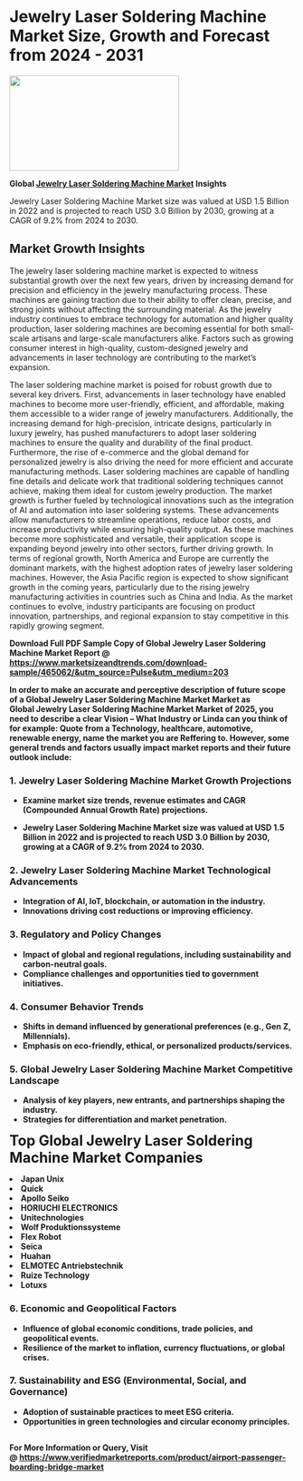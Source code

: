 <H1>Jewelry Laser Soldering Machine Market Size, Growth and Forecast from 2024 - 2031</H1><img class="aligncenter size-medium wp-image-584254" src="https://thirdeyenews.in/wp-content/uploads/2024/09/Global-Market-Research-300x168.jpeg" alt="" width="300" height="168" /><p><strong>Global&nbsp;<a href="https://www.marketsizeandtrends.com/download-sample/465062/&amp;utm_source=Pulse&amp;utm_medium=203">Jewelry Laser Soldering Machine Market</a> Insights</strong></p><p>Jewelry Laser Soldering Machine Market size was valued at USD 1.5 Billion in 2022 and is projected to reach USD 3.0 Billion by 2030, growing at a CAGR of 9.2% from 2024 to 2030.</p><p><h2>Market Growth Insights</h2> <p>The jewelry laser soldering machine market is expected to witness substantial growth over the next few years, driven by increasing demand for precision and efficiency in the jewelry manufacturing process. These machines are gaining traction due to their ability to offer clean, precise, and strong joints without affecting the surrounding material. As the jewelry industry continues to embrace technology for automation and higher quality production, laser soldering machines are becoming essential for both small-scale artisans and large-scale manufacturers alike. Factors such as growing consumer interest in high-quality, custom-designed jewelry and advancements in laser technology are contributing to the market’s expansion.</p> <p><strong></strong></p> <p>The laser soldering machine market is poised for robust growth due to several key drivers. First, advancements in laser technology have enabled machines to become more user-friendly, efficient, and affordable, making them accessible to a wider range of jewelry manufacturers. Additionally, the increasing demand for high-precision, intricate designs, particularly in luxury jewelry, has pushed manufacturers to adopt laser soldering machines to ensure the quality and durability of the final product. Furthermore, the rise of e-commerce and the global demand for personalized jewelry is also driving the need for more efficient and accurate manufacturing methods. Laser soldering machines are capable of handling fine details and delicate work that traditional soldering techniques cannot achieve, making them ideal for custom jewelry production. The market growth is further fueled by technological innovations such as the integration of AI and automation into laser soldering systems. These advancements allow manufacturers to streamline operations, reduce labor costs, and increase productivity while ensuring high-quality output. As these machines become more sophisticated and versatile, their application scope is expanding beyond jewelry into other sectors, further driving growth. In terms of regional growth, North America and Europe are currently the dominant markets, with the highest adoption rates of jewelry laser soldering machines. However, the Asia Pacific region is expected to show significant growth in the coming years, particularly due to the rising jewelry manufacturing activities in countries such as China and India. As the market continues to evolve, industry participants are focusing on product innovation, partnerships, and regional expansion to stay competitive in this rapidly growing segment.</p> <p><strong></p><p><span class=""><strong>Download Full PDF Sample Copy of Global Jewelry Laser Soldering Machine Market Report</strong> @ <a href="https://www.marketsizeandtrends.com/download-sample/465062/&amp;utm_source=Pulse&amp;utm_medium=203" target="_blank">https://www.marketsizeandtrends.com/download-sample/465062/&amp;utm_source=Pulse&amp;utm_medium=203</a></span></p><p>In order to make an accurate and perceptive description of future scope of a Global&nbsp;Jewelry Laser Soldering Machine Market Market as Global&nbsp;Jewelry Laser Soldering Machine Market Market of 2025, you need to describe a clear Vision &ndash; What Industry or Linda can you think of for example: Quote from a Technology, healthcare, automotive, renewable energy, name the market you are Reffering to. However, some general trends and factors usually impact market reports and their future outlook include:</p><h3>1.&nbsp;<strong>Jewelry Laser Soldering Machine Market Growth Projections</strong></h3><ul><li>Examine market size trends, revenue estimates and CAGR (Compounded Annual Growth Rate) projections.</li><li><p>Jewelry Laser Soldering Machine Market size was valued at USD 1.5 Billion in 2022 and is projected to reach USD 3.0 Billion by 2030, growing at a CAGR of 9.2% from 2024 to 2030.</p></li></ul><h3>2.&nbsp;<strong>Jewelry Laser Soldering Machine Market Technological Advancements</strong></h3><ul><li>Integration of AI, IoT, blockchain, or automation in the industry.</li><li>Innovations driving cost reductions or improving efficiency.</li></ul><h3>3.&nbsp;<strong>Regulatory and Policy Changes</strong></h3><ul><li>Impact of global and regional regulations, including sustainability and carbon-neutral goals.</li><li>Compliance challenges and opportunities tied to government initiatives.</li></ul><h3>4.&nbsp;<strong>Consumer Behavior Trends</strong></h3><ul><li>Shifts in demand influenced by generational preferences (e.g., Gen Z, Millennials).</li><li>Emphasis on eco-friendly, ethical, or personalized products/services.</li></ul><h3>5.&nbsp;<strong>Global Jewelry Laser Soldering Machine Market Competitive Landscape</strong></h3><ul><li>Analysis of key players, new entrants, and partnerships shaping the industry.</li><li>Strategies for differentiation and market penetration.</li></ul><p data-pm-slice="1 1 []"><span style="color: inherit; font-family: inherit; font-size: 25px;">Top Global Jewelry Laser Soldering Machine Market Companies</span></p><div class="" data-test-id=""><p><li>Japan Unix</li><li> Quick</li><li> Apollo Seiko</li><li> HORIUCHI ELECTRONICS</li><li> Unitechnologies</li><li> Wolf Produktionssysteme</li><li> Flex Robot</li><li> Seica</li><li> Huahan</li><li> ELMOTEC Antriebstechnik</li><li> Ruize Technology</li><li> Lotuxs</li></p></div><h3>6.&nbsp;<strong>Economic and Geopolitical Factors</strong></h3><ul><li>Influence of global economic conditions, trade policies, and geopolitical events.</li><li>Resilience of the market to inflation, currency fluctuations, or global crises.</li></ul><h3>7.&nbsp;<strong>Sustainability and ESG (Environmental, Social, and Governance)</strong></h3><ul><li>Adoption of sustainable practices to meet ESG criteria.</li><li>Opportunities in green technologies and circular economy principles.</li></ul><h2><strong style="font-size: 14px;">For More Information or Query, Visit @&nbsp;</strong><a style="background-color: #ffffff; font-size: 14px;" href="https://www.marketsizeandtrends.com/report/jewelry-laser-soldering-machine-market/" target="_blank">https://www.verifiedmarketreports.com/product/airport-passenger-boarding-bridge-market</a></h2>
